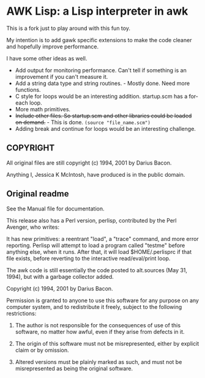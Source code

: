 # AWK Lisp: a Lisp interpreter in awk

This is a fork just to play around with this fun toy.

My intention is to add gawk specific extensions to make the code cleaner and hopefully improve performance.

I have some other ideas as well.

* Add output for monitoring performance.
  Can't tell if something is an improvement if you can't measure it.
* Add a string data type and string routines. - Mostly done. Need more functions.
* C style for loops would be an interesting addition.
  startup.scm has a for-each loop.
* More math primitives.
* ~~Include other files. So startup.scm and other libraries could be loaded on demand.~~ - This is done. `(source "file_name.scm")`
* Adding break and continue for loops would be an interesting challenge.

## COPYRIGHT

All original files are still copyright (c) 1994, 2001 by Darius Bacon.

Anything I, Jessica K McIntosh, have produced is in the public domain.

## Original readme

See the Manual file for documentation.

This release also has a Perl version, perlisp, contributed by the Perl
Avenger, who writes:

  It has new primitives: a reentrant "load", a "trace" command, and more
  error reporting.  Perlisp will attempt to load a program called
  "testme" before anything else, when it runs.  After that, it will load
  $HOME/.perlisprc if that file exists, before reverting to the
  interactive read/eval/print loop.

The awk code is still essentially the code posted to alt.sources (May
31, 1994), but with a garbage collector added.

Copyright (c) 1994, 2001 by Darius Bacon.

Permission is granted to anyone to use this software for any
purpose on any computer system, and to redistribute it freely,
subject to the following restrictions:

1. The author is not responsible for the consequences of use of
   this software, no matter how awful, even if they arise from
   defects in it.

2. The origin of this software must not be misrepresented, either
   by explicit claim or by omission.

3. Altered versions must be plainly marked as such, and must not
   be misrepresented as being the original software.
